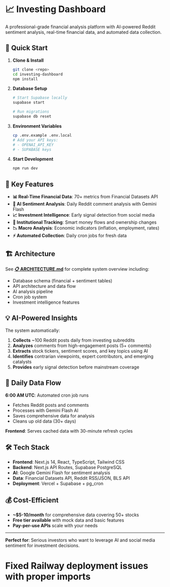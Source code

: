# 📈 Investing Dashboard

A professional-grade financial analysis platform with AI-powered Reddit sentiment analysis, real-time financial data, and automated data collection.

## 🚀 Quick Start

1. **Clone & Install**
   ```bash
   git clone <repo>
   cd investing-dashboard
   npm install
   ```

2. **Database Setup**
   ```bash
   # Start Supabase locally
   supabase start
   
   # Run migrations
   supabase db reset
   ```

3. **Environment Variables**
   ```bash
   cp .env.example .env.local
   # Add your API keys:
   # - OPENAI_API_KEY
   # - SUPABASE keys
   ```

4. **Start Development**
   ```bash
   npm run dev
   ```

## 🎯 Key Features

- **📊 Real-Time Financial Data**: 70+ metrics from Financial Datasets API
- **🤖 AI Sentiment Analysis**: Daily Reddit comment analysis with Gemini Flash
- **📈 Investment Intelligence**: Early signal detection from social media
- **🏦 Institutional Tracking**: Smart money flows and ownership changes
- **📉 Macro Analysis**: Economic indicators (inflation, employment, rates)
- **⚡ Automated Collection**: Daily cron jobs for fresh data

## 🏗️ Architecture

See **[📋 ARCHITECTURE.md](./docs/ARCHITECTURE.md)** for complete system overview including:
- Database schema (financial + sentiment tables)
- API architecture and data flow  
- AI analysis pipeline
- Cron job system
- Investment intelligence features

## 💡 AI-Powered Insights

The system automatically:
1. **Collects** ~100 Reddit posts daily from investing subreddits
2. **Analyzes** comments from high-engagement posts (5+ comments)  
3. **Extracts** stock tickers, sentiment scores, and key topics using AI
4. **Identifies** contrarian viewpoints, expert contributors, and emerging catalysts
5. **Provides** early signal detection before mainstream coverage

## 🔄 Daily Data Flow

**6:00 AM UTC**: Automated cron job runs
- Fetches Reddit posts and comments
- Processes with Gemini Flash AI
- Saves comprehensive data for analysis
- Cleans up old data (30+ days)

**Frontend**: Serves cached data with 30-minute refresh cycles

## 🛠️ Tech Stack

- **Frontend**: Next.js 14, React, TypeScript, Tailwind CSS
- **Backend**: Next.js API Routes, Supabase PostgreSQL  
- **AI**: Google Gemini Flash for sentiment analysis
- **Data**: Financial Datasets API, Reddit RSS/JSON, BLS API
- **Deployment**: Vercel + Supabase + pg_cron

## 💰 Cost-Efficient

- **~$5-10/month** for comprehensive data covering 50+ stocks
- **Free tier available** with mock data and basic features
- **Pay-per-use APIs** scale with your needs

---

**Perfect for**: Serious investors who want to leverage AI and social media sentiment for investment decisions.
# Fixed Railway deployment issues with proper imports


